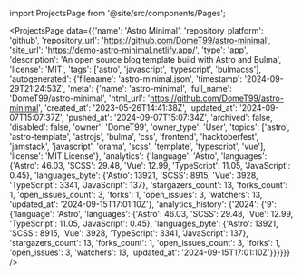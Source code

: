
import ProjectsPage from '@site/src/components/Pages';

<ProjectsPage
    data={{'name': 'Astro Minimal', 'repository_platform': 'github', 'repository_url': 'https://github.com/DomeT99/astro-minimal', 'site_url': 'https://demo-astro-minimal.netlify.app/', 'type': 'app', 'description': 'An open source blog template build with Astro and Bulma', 'license': 'MIT', 'tags': ['astro', 'javascript', 'typescript', 'bulmacss'], 'autogenerated': {'filename': 'astro-minimal.json', 'timestamp': '2024-09-29T21:24:53Z', 'meta': {'name': 'astro-minimal', 'full_name': 'DomeT99/astro-minimal', 'html_url': 'https://github.com/DomeT99/astro-minimal', 'created_at': '2023-05-26T14:41:38Z', 'updated_at': '2024-09-07T15:07:37Z', 'pushed_at': '2024-09-07T15:07:34Z', 'archived': false, 'disabled': false, 'owner': 'DomeT99', 'owner_type': 'User', 'topics': ['astro', 'astro-template', 'astrojs', 'bulma', 'css', 'frontend', 'hacktoberfest', 'jamstack', 'javascript', 'orama', 'scss', 'template', 'typescript', 'vue'], 'license': 'MIT License'}, 'analytics': {'language': 'Astro', 'languages': {'Astro': 46.03, 'SCSS': 29.48, 'Vue': 12.99, 'TypeScript': 11.05, 'JavaScript': 0.45}, 'languages_byte': {'Astro': 13921, 'SCSS': 8915, 'Vue': 3928, 'TypeScript': 3341, 'JavaScript': 137}, 'stargazers_count': 13, 'forks_count': 1, 'open_issues_count': 3, 'forks': 1, 'open_issues': 3, 'watchers': 13, 'updated_at': '2024-09-15T17:01:10Z'}, 'analytics_history': {'2024': {'9': {'language': 'Astro', 'languages': {'Astro': 46.03, 'SCSS': 29.48, 'Vue': 12.99, 'TypeScript': 11.05, 'JavaScript': 0.45}, 'languages_byte': {'Astro': 13921, 'SCSS': 8915, 'Vue': 3928, 'TypeScript': 3341, 'JavaScript': 137}, 'stargazers_count': 13, 'forks_count': 1, 'open_issues_count': 3, 'forks': 1, 'open_issues': 3, 'watchers': 13, 'updated_at': '2024-09-15T17:01:10Z'}}}}}}
/>
